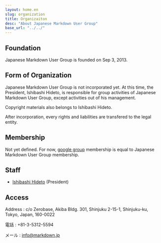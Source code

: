 ```yaml
---
layout: home.en
slug: organization
title: Organizaiton
desc: "About Japanese Markdown User Group"
base_url: "../../"
---
```


## Foundation

Japanese Markdown User Group is founded on Sep 3, 2013.

## Form of Organization

Japanese Markdown User Group is not incorporated yet. At this time, the President, Ishibashi Hideto, is responsible for group activities of Japanese Markdown User Group, except activities out of his management.

Copyright materials also belongs to Ishibashi Hideto.

After incorporation, every rights and liabilities are transfered to the legal entity.

## Membership

Not yet defined. For now, [google group](https://groups.google.com/d/forum/markdown-ja) membership is equal to Japanese Markdown User Group membership.

## Staff

- [Ishibashi Hideto](http://ja.ishibashihideto.net/) (President)

## Access

Address
: c/o Zerobase, Akiba Bldg. 301, Shinjuku 2-15-1, Shinjuku-ku, Tokyo, Japan, 160-0022

電話
: +81-3-5312-5594

メール
: [info@markdown.jp](mailto:info@markdown.jp)
